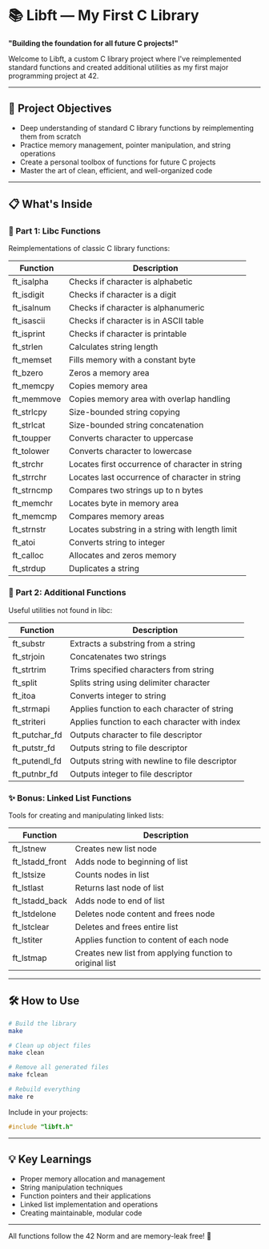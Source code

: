 # 📚 Libft — My First C Library

**"Building the foundation for all future C projects!"**

Welcome to Libft, a custom C library project where I've reimplemented standard functions and created additional utilities as my first major programming project at 42.

---

## 🎯 Project Objectives

- Deep understanding of standard C library functions by reimplementing them from scratch
- Practice memory management, pointer manipulation, and string operations
- Create a personal toolbox of functions for future C projects
- Master the art of clean, efficient, and well-organized code

---

## 📋 What's Inside

### 🧩 Part 1: Libc Functions

Reimplementations of classic C library functions:

| Function | Description |
|----------|-------------|
| ft_isalpha | Checks if character is alphabetic |
| ft_isdigit | Checks if character is a digit |
| ft_isalnum | Checks if character is alphanumeric |
| ft_isascii | Checks if character is in ASCII table |
| ft_isprint | Checks if character is printable |
| ft_strlen | Calculates string length |
| ft_memset | Fills memory with a constant byte |
| ft_bzero | Zeros a memory area |
| ft_memcpy | Copies memory area |
| ft_memmove | Copies memory area with overlap handling |
| ft_strlcpy | Size-bounded string copying |
| ft_strlcat | Size-bounded string concatenation |
| ft_toupper | Converts character to uppercase |
| ft_tolower | Converts character to lowercase |
| ft_strchr | Locates first occurrence of character in string |
| ft_strrchr | Locates last occurrence of character in string |
| ft_strncmp | Compares two strings up to n bytes |
| ft_memchr | Locates byte in memory area |
| ft_memcmp | Compares memory areas |
| ft_strnstr | Locates substring in a string with length limit |
| ft_atoi | Converts string to integer |
| ft_calloc | Allocates and zeros memory |
| ft_strdup | Duplicates a string |

### 🔧 Part 2: Additional Functions

Useful utilities not found in libc:

| Function | Description |
|----------|-------------|
| ft_substr | Extracts a substring from a string |
| ft_strjoin | Concatenates two strings |
| ft_strtrim | Trims specified characters from string |
| ft_split | Splits string using delimiter character |
| ft_itoa | Converts integer to string |
| ft_strmapi | Applies function to each character of string |
| ft_striteri | Applies function to each character with index |
| ft_putchar_fd | Outputs character to file descriptor |
| ft_putstr_fd | Outputs string to file descriptor |
| ft_putendl_fd | Outputs string with newline to file descriptor |
| ft_putnbr_fd | Outputs integer to file descriptor |

### ✨ Bonus: Linked List Functions

Tools for creating and manipulating linked lists:

| Function | Description |
|----------|-------------|
| ft_lstnew | Creates new list node |
| ft_lstadd_front | Adds node to beginning of list |
| ft_lstsize | Counts nodes in list |
| ft_lstlast | Returns last node of list |
| ft_lstadd_back | Adds node to end of list |
| ft_lstdelone | Deletes node content and frees node |
| ft_lstclear | Deletes and frees entire list |
| ft_lstiter | Applies function to content of each node |
| ft_lstmap | Creates new list from applying function to original list |

---

## 🛠️ How to Use

```bash
# Build the library
make

# Clean up object files
make clean

# Remove all generated files
make fclean

# Rebuild everything
make re
```

Include in your projects:
```c
#include "libft.h"
```

---

## 💡 Key Learnings

- Proper memory allocation and management
- String manipulation techniques
- Function pointers and their applications
- Linked list implementation and operations
- Creating maintainable, modular code

---


All functions follow the 42 Norm and are memory-leak free! 🧹